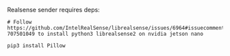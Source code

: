 Realsense sender requires deps:

```
# Follow https://github.com/IntelRealSense/librealsense/issues/6964#issuecomment-707501049 to install python3 librealsense2 on nvidia jetson nano

pip3 install Pillow
```
